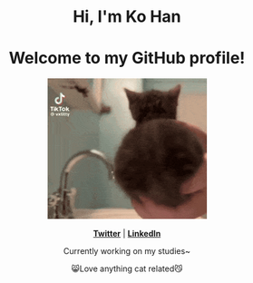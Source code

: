 <h1 align="center">Hi, I'm Ko Han</h1>
<h1 align="center">Welcome to my GitHub profile!</h1>

<p align="center">
  <img src="https://github.com/Nahokeel/Nahokeel/blob/main/mochi.gif?raw=true" alt="Alt Text">
</p>

<p align="center">
  <strong><a href="https://x.com/lee_khn26">Twitter</a></strong> |
  <strong><a href="https://www.linkedin.com/in/ko-han-lee-5a309332b/">LinkedIn</a></strong>
</p>

<p align="center">Currently working on my studies~</p>
<p align="center">😸Love anything cat related😼</p>
<!---
Nahokeel/Nahokeel is a ✨ special ✨ repository because its `README.md` (this file) appears on your GitHub profile.
You can click the Preview link to take a look at your changes.
--->
